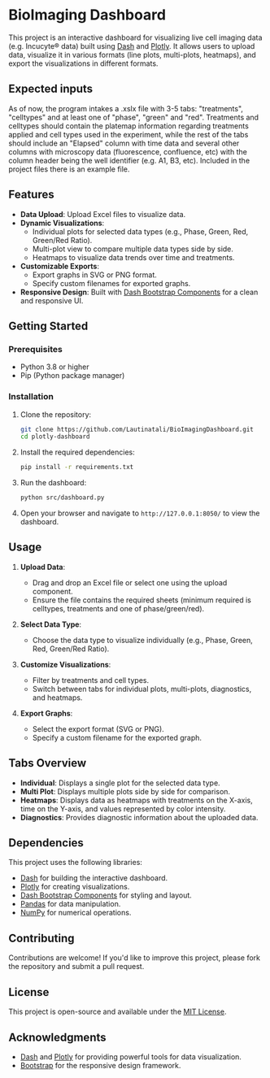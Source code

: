 # BioImaging Dashboard

This project is an interactive dashboard for visualizing live cell imaging data (e.g. Incucyte® data) built using [Dash](https://dash.plotly.com/) and [Plotly](https://plotly.com/). It allows users to upload data, visualize it in various formats (line plots, multi-plots, heatmaps), and export the visualizations in different formats.

## Expected inputs
As of now, the program intakes a .xslx file with 3-5 tabs: "treatments", "celltypes" and at least one of "phase", "green" and "red". Treatments and celltypes should contain the platemap information regarding treatments applied and cell types used in the experiment, while the rest of the tabs should include an "Elapsed" column with time data and several other columns with microscopy data (fluorescence, confluence, etc) with the column header being the well identifier (e.g. A1, B3, etc). Included in the project files there is an example file. 

## Features

- **Data Upload**: Upload Excel files to visualize data.
- **Dynamic Visualizations**:
  - Individual plots for selected data types (e.g., Phase, Green, Red, Green/Red Ratio).
  - Multi-plot view to compare multiple data types side by side.
  - Heatmaps to visualize data trends over time and treatments.
- **Customizable Exports**:
  - Export graphs in SVG or PNG format.
  - Specify custom filenames for exported graphs.
- **Responsive Design**: Built with [Dash Bootstrap Components](https://dash-bootstrap-components.opensource.faculty.ai/) for a clean and responsive UI.


## Getting Started

### Prerequisites

- Python 3.8 or higher
- Pip (Python package manager)

### Installation

1. Clone the repository:
   ```bash
   git clone https://github.com/Lautinatali/BioImagingDashboard.git
   cd plotly-dashboard
   ```

2. Install the required dependencies:
   ```bash
   pip install -r requirements.txt
   ```

3. Run the dashboard:
   ```bash
   python src/dashboard.py
   ```

4. Open your browser and navigate to `http://127.0.0.1:8050/` to view the dashboard.

## Usage

1. **Upload Data**:
   - Drag and drop an Excel file or select one using the upload component.
   - Ensure the file contains the required sheets (minimum required is celltypes, treatments and one of phase/green/red).

2. **Select Data Type**:
   - Choose the data type to visualize individually (e.g., Phase, Green, Red, Green/Red Ratio).

3. **Customize Visualizations**:
   - Filter by treatments and cell types.
   - Switch between tabs for individual plots, multi-plots, diagnostics, and heatmaps.

4. **Export Graphs**:
   - Select the export format (SVG or PNG).
   - Specify a custom filename for the exported graph.

## Tabs Overview

- **Individual**: Displays a single plot for the selected data type.
- **Multi Plot**: Displays multiple plots side by side for comparison.
- **Heatmaps**: Displays data as heatmaps with treatments on the X-axis, time on the Y-axis, and values represented by color intensity.
- **Diagnostics**: Provides diagnostic information about the uploaded data.

## Dependencies

This project uses the following libraries:
- [Dash](https://dash.plotly.com/) for building the interactive dashboard.
- [Plotly](https://plotly.com/) for creating visualizations.
- [Dash Bootstrap Components](https://dash-bootstrap-components.opensource.faculty.ai/) for styling and layout.
- [Pandas](https://pandas.pydata.org/) for data manipulation.
- [NumPy](https://numpy.org/) for numerical operations.


## Contributing

Contributions are welcome! If you'd like to improve this project, please fork the repository and submit a pull request.

## License

This project is open-source and available under the [MIT License](LICENSE).

## Acknowledgments

- [Dash](https://dash.plotly.com/) and [Plotly](https://plotly.com/) for providing powerful tools for data visualization.
- [Bootstrap](https://getbootstrap.com/) for the responsive design framework.

